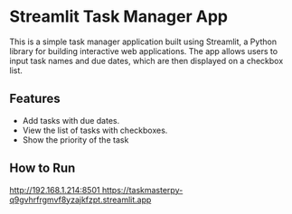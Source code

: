 # Streamlit Task Manager App

This is a simple task manager application built using Streamlit, a Python library for building interactive web applications. The app allows users to input task names and due dates, which are then displayed on a checkbox list.

## Features

- Add tasks with due dates.
- View the list of tasks with checkboxes.
- Show the priority of the task

## How to Run

[http://192.168.1.214:8501 ](https://taskmasterpy-q9gvhrfrgmvf8yzajkfzpt.streamlit.app)https://taskmasterpy-q9gvhrfrgmvf8yzajkfzpt.streamlit.app 
